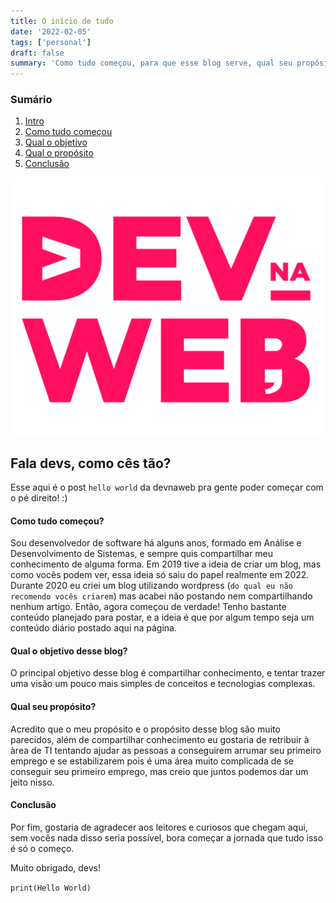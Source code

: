```yaml
---
title: O início de tudo
date: '2022-02-05'
tags: ['personal']
draft: false
summary: 'Como tudo começou, para que esse blog serve, qual seu propósito?'
---
```


### Sumário

1. [Intro](#introduction)
2. [Como tudo começou](#start)
3. [Qual o objetivo](#aim)
4. [Qual o propósito](#propose)
5. [Conclusão](#finish)

![devnaweb-banner](/static/images/twitter-card.png)

## Fala devs, como cês tão? <a name="introduction"></a>

Esse aqui é o post `hello world` da devnaweb pra gente poder começar com o pé direito! :)

#### Como tudo começou? <a name="start"></a>

Sou desenvolvedor de software há alguns anos, formado em Análise e Desenvolvimento de Sistemas, e sempre quis compartilhar meu conhecimento de alguma forma. Em 2019 tive a ideia de criar um blog, mas como vocês podem ver, essa ideia só saiu do papel realmente em 2022. Durante 2020 eu criei um blog utilizando wordpress (`do qual eu não recomendo vocês criarem`) mas acabei não postando nem compartilhando nenhum artigo. Então, agora começou de verdade! Tenho bastante conteúdo planejado para postar, e a ideia é que por algum tempo seja um conteúdo diário postado aqui na página.

#### Qual o objetivo desse blog? <a name="aim"></a>

O principal objetivo desse blog é compartilhar conhecimento, e tentar trazer uma visão um pouco mais simples de conceitos e tecnologias complexas.

#### Qual seu propósito? <a name="purpose"></a>

Acredito que o meu propósito e o propósito desse blog são muito parecidos, além de compartilhar conhecimento eu gostaria de retribuir à àrea de TI tentando ajudar as pessoas a conseguirem arrumar seu primeiro emprego e se estabilizarem pois é uma área muito complicada de se conseguir seu primeiro emprego, mas creio que juntos podemos dar um jeito nisso.

#### Conclusão <a name="finish"></a>

Por fim, gostaria de agradecer aos leitores e curiosos que chegam aqui, sem vocês nada disso seria possível, bora começar a jornada que tudo isso é só o começo.

Muito obrigado, devs!

`print(Hello World)`
